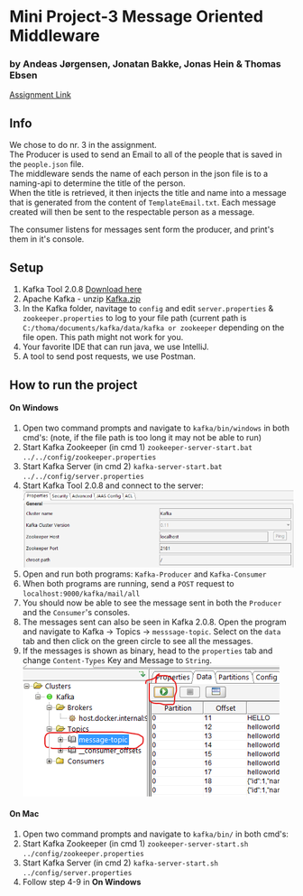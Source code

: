 # Mini Project-3 Message Oriented Middleware

### by Andeas Jørgensen, Jonatan Bakke, Jonas Hein & Thomas  Ebsen
[Assignment Link](A8-MOM.pdf)  
 
## Info
We chose to do nr. 3 in the assignment.  
The Producer is used to send an Email to all of the people that is saved in the `people.json` file.  
The middleware sends the name of each person in the json file is to a naming-api to determine the title of the person.  
When the title is retrieved, it then injects the title and name into a message that is generated from the content of `TemplateEmail.txt`.
Each message created will then be sent to the respectable person as a message.

The consumer listens for messages sent form the producer, and print's them in it's console.
  
 
## Setup
1. Kafka Tool 2.0.8 [Download here](https://www.kafkatool.com/download.html)
2. Apache Kafka - unzip [Kafka.zip](kafka.zip)
3. In the Kafka folder, navitage to `config` and edit `server.properties` & `zookeeper.properties` to log to your file path (current path is `C:/thoma/documents/kafka/data/kafka or zookeeper` depending on the file open. This path might not work for you.
4. Your favorite IDE that can run java, we use IntelliJ.
5. A tool to send post requests, we use Postman.
 
## How to run the project

####  On Windows
1. Open two command prompts and navigate to `kafka/bin/windows` in both cmd's: (note, if the file path is too long it may not be able to run)
2. Start Kafka Zookeeper (in cmd 1) `zookeeper-server-start.bat ../../config/zookeeper.properties`  
3. Start Kafka Server (in cmd 2) `kafka-server-start.bat ../../config/server.properties`  
4. Start Kafka Tool 2.0.8 and connect to the server:  
![kafka](/img/kafka-setup.png)    
5. Open and run both programs: `Kafka-Producer` and `Kafka-Consumer`  
6. When both programs are running, send a `POST` request to `localhost:9000/kafka/mail/all`
7. You should now be able to see the message sent in both the `Producer` and the `Consumer`'s consoles.
8. The messages sent can also be seen in Kafka 2.0.8. Open the program and navigate to Kafka -> Topics -> `messsage-topic`. Select on the `data` tab and then click on the green circle to see all the messages.
9. If the messages is shown as binary, head to the `properties` tab and change `Content-Types` Key  and Message to `String`.  
![afka](/img/kafkaprogram.png)

#### On Mac
1. Open two command prompts and navigate to `kafka/bin/` in both cmd's:  
2. Start Kafka Zookeeper (in cmd 1) `zookeeper-server-start.sh ../config/zookeeper.properties`
3. Start Kafka Server (in cmd 2) `kafka-server-start.sh ../config/server.properties`
4. Follow step 4-9 in **On Windows**
